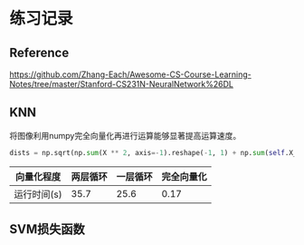 # 练习记录

## Reference

https://github.com/Zhang-Each/Awesome-CS-Course-Learning-Notes/tree/master/Stanford-CS231N-NeuralNetwork%26DL

## KNN

将图像利用numpy完全向量化再进行运算能够显著提高运算速度。

```python
dists = np.sqrt(np.sum(X ** 2, axis=-1).reshape(-1, 1) + np.sum(self.X_train ** 2, axis=-1) - 2 * np.matmul(X, self.X_train.T))
```

| 向量化程度  | 两层循环 | 一层循环 | 完全向量化 |
| ----------- | -------- | -------- | ---------- |
| 运行时间(s) | 35.7     | 25.6     | 0.17       |

## SVM损失函数

